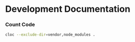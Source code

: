 Development Documentation
=========================

### Count Code

```bash
cloc --exclude-dir=vendor,node_modules .
```

